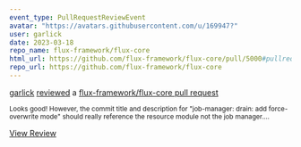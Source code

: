```yaml
---
event_type: PullRequestReviewEvent
avatar: "https://avatars.githubusercontent.com/u/169947?"
user: garlick
date: 2023-03-18
repo_name: flux-framework/flux-core
html_url: https://github.com/flux-framework/flux-core/pull/5000#pullrequestreview-1347296895
repo_url: https://github.com/flux-framework/flux-core
---
```


<a href='https://github.com/garlick' target='_blank'>garlick</a> <a href='https://github.com/flux-framework/flux-core/pull/5000#pullrequestreview-1347296895' target='_blank'>reviewed</a> a <a href='https://github.com/flux-framework/flux-core/pull/5000' target='_blank'>flux-framework/flux-core pull request</a>

<small>Looks good!  However, the commit title and description for "job-manager: drain: add force-overwrite mode" should really reference the resource module not the job manager....</small>

<a href='https://github.com/flux-framework/flux-core/pull/5000#pullrequestreview-1347296895' target='_blank'>View Review</a>